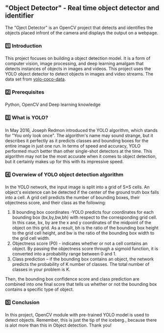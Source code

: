 ## "Object Detector" - Real time object detector and identifier

The "Oject Detector" is an OpenCV project that detects and identifies the objects placed infront of the camera and displays the output on a webpage.

### :one: Introduction
This project focuses on building a object detection model. It is a form of computer vision, image processing, and deep learning amalgam that detects instances of objects in images and videos. This project uses the YOLO object detector to detect objects in images and video streams. The data set from [yolo-coco-data](https://www.kaggle.com/datasets/valentynsichkar/yolo-coco-data).

### :two: Prerequisites
Python, OpenCV and Deep learning knowledge

### :three: What is YOLO?
In May 2016, Joseph Redmon introduced the YOLO algorithm, which stands for "You only look once". The algorithm's name may sound strange, but it describes it perfectly as it predicts classes and bounding boxes for the entire image in just one run. In terms of speed and accuracy, YOLO performed much better than other single-shot detectors at the time. This algorithm may not be the most accurate when it comes to object detection, but it certainly makes up for this with its impressive speed.

### :four: Overwiew of YOLO object detection algorithm
In the YOLO network, the input image is split into a grid of S×S cells. An object's existence can be detected if the center of the ground truth box falls into a cell. A grid cell predicts the number of bounding boxes, their objectness score, and their class as the following:
1. B bounding box coordinates -YOLO predicts four coordinates for each bounding box (bx,by,bw,bh) with respect to the corresponding grid cell. In this case, bx, by are the x and y coordinates of the midpoint of the object on this grid. As a result, bh is the ratio of the bounding box height to the grid cell height, and bw is the ratio of the bounding box width to the grid cell width. 
2. Objectness score (P0) - indicates whether or not a cell contains an object. By passing the objectness score through a sigmoid function, it is converted into a probability range between 0 and 1. 
3. Class prediction – if the bounding box contains an object, the network predicts the probability of K number of classes. The total number of classes in your problem is K.

Then, the bounding box confidence score and class prediction are combined into one final score that tells us whether or not the bounding box contains a specific type of object.

### :five: Conclusion
In this project, OpenCV module with pre-trained YOLO model is used to detect objects. Remember, this is just the tip of the iceberg., because there is alot more than this in Object detection. Thank you!
